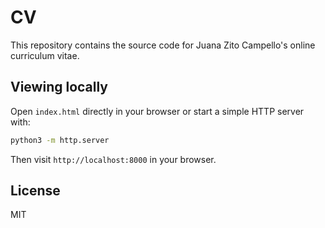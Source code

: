 # CV

This repository contains the source code for Juana Zito Campello's online curriculum vitae.

## Viewing locally

Open `index.html` directly in your browser or start a simple HTTP server with:

```bash
python3 -m http.server
```

Then visit `http://localhost:8000` in your browser.

## License

MIT
